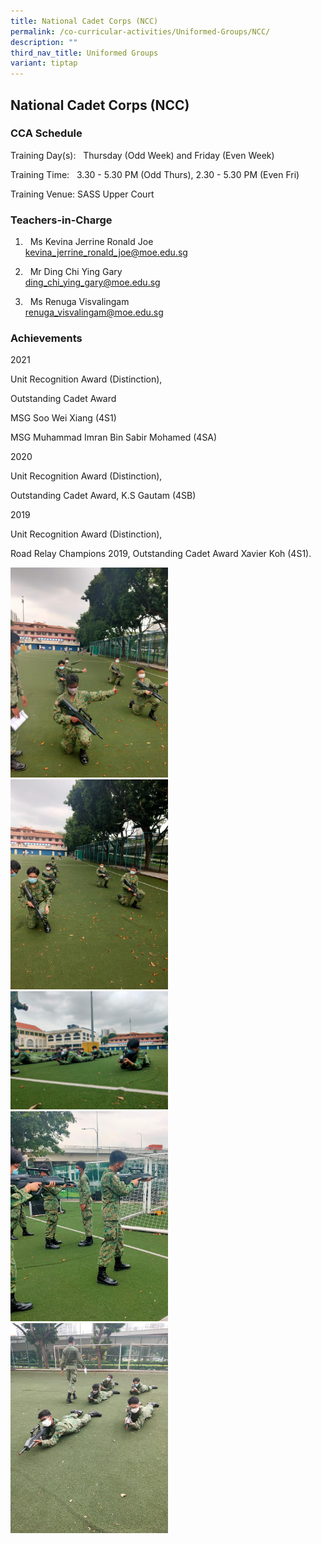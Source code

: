 ```yaml
---
title: National Cadet Corps (NCC)
permalink: /co-curricular-activities/Uniformed-Groups/NCC/
description: ""
third_nav_title: Uniformed Groups
variant: tiptap
---
```

<h2>National Cadet Corps (NCC)</h2>
<h3>CCA Schedule</h3>
<p>Training Day(s): &nbsp; Thursday (Odd Week) and Friday (Even Week)</p>
<p>Training Time: &nbsp; 3.30 - 5.30 PM (Odd Thurs), 2.30 - 5.30 PM (Even
Fri)</p>
<p>Training Venue: SASS Upper Court</p>
<h3>Teachers-in-Charge</h3>
<ol data-tight="true" class="tight">
<li>
<p>&nbsp; Ms Kevina Jerrine Ronald Joe
<br><a href="mailto:kevina_jerrine_ronald_joe@moe.edu.sg" rel="noopener noreferrer nofollow" target="_blank">kevina_jerrine_ronald_joe@moe.edu.sg</a>
</p>
</li>
<li>
<p>&nbsp; Mr Ding Chi Ying Gary
<br><a href="mailto:ding_chi_ying_gary@moe.edu.sg" rel="noopener noreferrer nofollow" target="_blank">ding_chi_ying_gary@moe.edu.sg</a>
</p>
</li>
<li>
<p>&nbsp; Ms Renuga Visvalingam
<br><a href="mailto:renuga_visvalingam@moe.edu.sg" rel="noopener noreferrer nofollow" target="_blank">renuga_visvalingam@moe.edu.sg</a>
</p>
</li>
</ol>
<h3>Achievements</h3>
<p>2021&nbsp;</p>
<p>Unit Recognition Award (Distinction),&nbsp;</p>
<p>Outstanding Cadet Award&nbsp;</p>
<p>MSG Soo Wei Xiang (4S1)&nbsp;&nbsp;</p>
<p>MSG Muhammad Imran Bin Sabir Mohamed (4SA)</p>
<p>2020</p>
<p>Unit Recognition Award (Distinction),&nbsp;</p>
<p>Outstanding Cadet Award, K.S Gautam (4SB)</p>
<p>2019</p>
<p>Unit Recognition Award (Distinction),&nbsp;</p>
<p>Road Relay Champions 2019, Outstanding Cadet Award Xavier Koh (4S1).</p>
<div class="isomer-image-wrapper">
<img style="width:50%" height="auto" width="100%" src="/images/NCC1.jpeg">
</div>
<div class="isomer-image-wrapper">
<img style="width:50%" height="auto" width="100%" src="/images/NCC2.jpeg">
</div>
<div class="isomer-image-wrapper">
<img style="width:50%" height="auto" width="100%" src="/images/NCC3.jpeg">
</div>
<div class="isomer-image-wrapper">
<img style="width:50%" height="auto" width="100%" src="/images/NCC4.jpeg">
</div>
<div class="isomer-image-wrapper">
<img style="width:50%" height="auto" width="100%" src="/images/NCC5.jpeg">
</div>
<p></p>